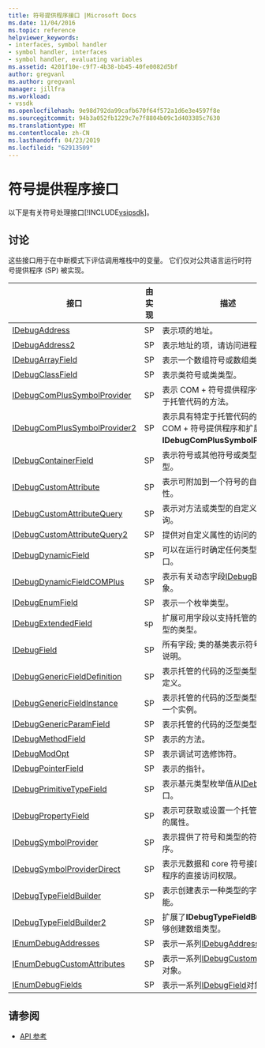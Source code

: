 ```yaml
---
title: 符号提供程序接口 |Microsoft Docs
ms.date: 11/04/2016
ms.topic: reference
helpviewer_keywords:
- interfaces, symbol handler
- symbol handler, interfaces
- symbol handler, evaluating variables
ms.assetid: 4201f10e-c9f7-4b38-bb45-40fe0082d5bf
author: gregvanl
ms.author: gregvanl
manager: jillfra
ms.workload:
- vssdk
ms.openlocfilehash: 9e98d792da99cafb670f64f572a1d6e3e4597f8e
ms.sourcegitcommit: 94b3a052fb1229c7e7f8804b09c1d403385c7630
ms.translationtype: MT
ms.contentlocale: zh-CN
ms.lasthandoff: 04/23/2019
ms.locfileid: "62913509"
---
```

# <a name="symbol-provider-interfaces"></a>符号提供程序接口
以下是有关符号处理接口[!INCLUDE[vsipsdk](../../../extensibility/includes/vsipsdk_md.md)]。

## <a name="discussion"></a>讨论
 这些接口用于在中断模式下评估调用堆栈中的变量。 它们仅对公共语言运行时符号提供程序 (SP) 被实现。

|接口|由实现|描述|
|---------------|--------------------|-----------------|
|[IDebugAddress](../../../extensibility/debugger/reference/idebugaddress.md)|SP|表示项的地址。|
|[IDebugAddress2](../../../extensibility/debugger/reference/idebugaddress2.md)|SP|表示地址的项，请访问进程 id。|
|[IDebugArrayField](../../../extensibility/debugger/reference/idebugarrayfield.md)|SP|表示一个数组符号或数组类型。|
|[IDebugClassField](../../../extensibility/debugger/reference/idebugclassfield.md)|SP|表示类符号或类类型。|
|[IDebugComPlusSymbolProvider](../../../extensibility/debugger/reference/idebugcomplussymbolprovider.md)|SP|表示 COM + 符号提供程序使用特定于托管代码的方法。|
|[IDebugComPlusSymbolProvider2](../../../extensibility/debugger/reference/idebugcomplussymbolprovider2.md)|SP|表示具有特定于托管代码的方法的 COM + 符号提供程序和扩展**IDebugComPlusSymbolProvider**。|
|[IDebugContainerField](../../../extensibility/debugger/reference/idebugcontainerfield.md)|SP|表示符号或其他符号或类型的容器类型。|
|[IDebugCustomAttribute](../../../extensibility/debugger/reference/idebugcustomattribute.md)|SP|表示可附加到一个符号的自定义属性。|
|[IDebugCustomAttributeQuery](../../../extensibility/debugger/reference/idebugcustomattributequery.md)|SP|表示对方法或类型的自定义属性的查询。|
|[IDebugCustomAttributeQuery2](../../../extensibility/debugger/reference/idebugcustomattributequery2.md)|SP|提供对自定义属性的访问的符号。|
|[IDebugDynamicField](../../../extensibility/debugger/reference/idebugdynamicfield.md)|SP|可以在运行时确定任何类型的基接口。|
|[IDebugDynamicFieldCOMPlus](../../../extensibility/debugger/reference/idebugdynamicfieldcomplus.md)|SP|表示有关动态字段[IDebugBinder](../../../extensibility/debugger/reference/idebugbinder.md)对象。|
|[IDebugEnumField](../../../extensibility/debugger/reference/idebugenumfield.md)|SP|表示一个枚举类型。|
|[IDebugExtendedField](../../../extensibility/debugger/reference/idebugextendedfield.md)|sp|扩展可用字段以支持托管的代码的泛型的类型。|
|[IDebugField](../../../extensibility/debugger/reference/idebugfield.md)|SP|所有字段; 类的基类表示符号或类型的说明。|
|[IDebugGenericFieldDefinition](../../../extensibility/debugger/reference/idebuggenericfielddefinition.md)|SP|表示托管的代码的泛型类型的字段的定义。|
|[IDebugGenericFieldInstance](../../../extensibility/debugger/reference/idebuggenericfieldinstance.md)|SP|表示托管的代码的泛型类型的字段的一个实例。|
|[IDebugGenericParamField](../../../extensibility/debugger/reference/idebuggenericparamfield.md)|SP|表示托管的代码的泛型类型的参数。|
|[IDebugMethodField](../../../extensibility/debugger/reference/idebugmethodfield.md)|SP|表示的方法。|
|[IDebugModOpt](../../../extensibility/debugger/reference/idebugmodopt.md)|SP|表示调试可选修饰符。|
|[IDebugPointerField](../../../extensibility/debugger/reference/idebugpointerfield.md)|SP|表示的指针。|
|[IDebugPrimitiveTypeField](../../../extensibility/debugger/reference/idebugprimitivetypefield.md)|SP|表示基元类型枚举值从[IDebugField](../../../extensibility/debugger/reference/idebugfield.md)接口。|
|[IDebugPropertyField](../../../extensibility/debugger/reference/idebugpropertyfield.md)|SP|表示可获取或设置一个托管的代码类的属性。|
|[IDebugSymbolProvider](../../../extensibility/debugger/reference/idebugsymbolprovider.md)|SP|表示提供了符号和类型的符号提供程序。|
|[IDebugSymbolProviderDirect](../../../extensibility/debugger/reference/idebugsymbolproviderdirect.md)|SP|表示元数据和 core 符号接口符号提供程序的直接访问权限。|
|[IDebugTypeFieldBuilder](../../../extensibility/debugger/reference/idebugtypefieldbuilder.md)|SP|表示创建表示一种类型的字段的功能。|
|[IDebugTypeFieldBuilder2](../../../extensibility/debugger/reference/idebugtypefieldbuilder2.md)|SP|扩展了**IDebugTypeFieldBuilder**能够创建数组类型。|
|[IEnumDebugAddresses](../../../extensibility/debugger/reference/ienumdebugaddresses.md)|SP|表示一系列[IDebugAddress](../../../extensibility/debugger/reference/idebugaddress.md)对象。|
|[IEnumDebugCustomAttributes](../../../extensibility/debugger/reference/ienumdebugcustomattributes.md)|SP|表示一系列[IDebugCustomAttribute](../../../extensibility/debugger/reference/idebugcustomattribute.md)对象。|
|[IEnumDebugFields](../../../extensibility/debugger/reference/ienumdebugfields.md)|SP|表示一系列[IDebugField](../../../extensibility/debugger/reference/idebugfield.md)对象。|

## <a name="see-also"></a>请参阅
- [API 参考](../../../extensibility/debugger/reference/api-reference-visual-studio-debugging.md)